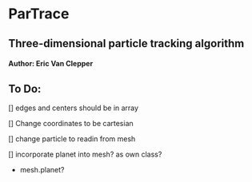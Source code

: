 # ParTrace

## Three-dimensional particle tracking algorithm

#### Author: Eric Van Clepper

## To Do:

[] edges and centers should be in array

[] Change coordinates to be cartesian

[] change particle to readin from mesh

[] incorporate planet into mesh? as own class?

- mesh.planet?